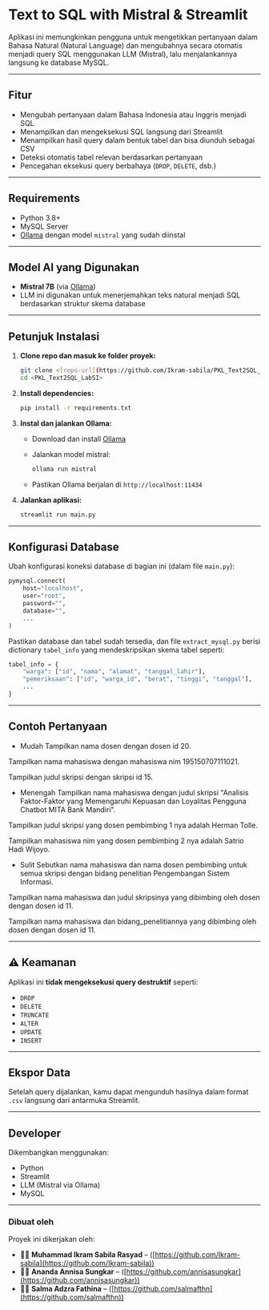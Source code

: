 # Text to SQL with Mistral & Streamlit

Aplikasi ini memungkinkan pengguna untuk mengetikkan pertanyaan dalam Bahasa Natural (Natural Language) dan mengubahnya secara otomatis menjadi query SQL menggunakan LLM (Mistral), lalu menjalankannya langsung ke database MySQL.

---

## Fitur

* Mengubah pertanyaan dalam Bahasa Indonesia atau Inggris menjadi SQL
* Menampilkan dan mengeksekusi SQL langsung dari Streamlit
* Menampilkan hasil query dalam bentuk tabel dan bisa diunduh sebagai CSV
* Deteksi otomatis tabel relevan berdasarkan pertanyaan
* Pencegahan eksekusi query berbahaya (`DROP`, `DELETE`, dsb.)

---

## Requirements

* Python 3.8+
* MySQL Server
* [Ollama](https://ollama.com) dengan model `mistral` yang sudah diinstal

---

## Model AI yang Digunakan

* **Mistral 7B** (via [Ollama](https://ollama.com/))
* LLM ini digunakan untuk menerjemahkan teks natural menjadi SQL berdasarkan struktur skema database

---

## Petunjuk Instalasi

1. **Clone repo dan masuk ke folder proyek:**

   ```bash
   git clone <[repo-url](https://github.com/Ikram-sabila/PKL_Text2SQL_LabSI)>
   cd <PKL_Text2SQL_LabSI>
   ```

2. **Install dependencies:**

   ```bash
   pip install -r requirements.txt
   ```

3. **Instal dan jalankan Ollama:**

   * Download dan install [Ollama](https://ollama.com/)

   * Jalankan model mistral:

     ```bash
     ollama run mistral
     ```

   * Pastikan Ollama berjalan di `http://localhost:11434`

4. **Jalankan aplikasi:**

   ```bash
   streamlit run main.py
   ```

---

## Konfigurasi Database

Ubah konfigurasi koneksi database di bagian ini (dalam file `main.py`):

```python
pymysql.connect(
    host="localhost",
    user="root",
    password="",
    database="",
    ...
)
```

Pastikan database dan tabel sudah tersedia, dan file `extract_mysql.py` berisi dictionary `tabel_info` yang mendeskripsikan skema tabel seperti:

```python
tabel_info = {
    "warga": ["id", "nama", "alamat", "tanggal_lahir"],
    "pemeriksaan": ["id", "warga_id", "berat", "tinggi", "tanggal"],
    ...
}
```

---

## Contoh Pertanyaan

*  Mudah
Tampilkan nama dosen dengan dosen id 20.

Tampilkan nama mahasiswa dengan mahasiswa nim 195150707111021.

Tampilkan judul skripsi dengan skripsi id 15.

*  Menengah
Tampilkan nama mahasiswa dengan judul skripsi "Analisis Faktor-Faktor yang Memengaruhi Kepuasan dan Loyalitas Pengguna Chatbot MITA Bank Mandiri".

Tampilkan judul skripsi yang dosen pembimbing 1 nya adalah Herman Tolle.

Tampilkan mahasiswa nim yang dosen pembimbing 2 nya adalah Satrio Hadi Wijoyo.

*  Sulit
Sebutkan nama mahasiswa dan nama dosen pembimbing untuk semua skripsi dengan bidang penelitian Pengembangan Sistem Informasi.

Tampilkan nama mahasiswa dan judul skripsinya yang dibimbing oleh dosen dengan dosen id 11.

Tampilkan nama mahasiswa dan bidang_penelitiannya yang dibimbing oleh dosen dengan dosen id 11.

---

## ⚠️ Keamanan

Aplikasi ini **tidak mengeksekusi query destruktif** seperti:

* `DROP`
* `DELETE`
* `TRUNCATE`
* `ALTER`
* `UPDATE`
* `INSERT`

---

## Ekspor Data

Setelah query dijalankan, kamu dapat mengunduh hasilnya dalam format `.csv` langsung dari antarmuka Streamlit.

---

## Developer

Dikembangkan menggunakan:

* Python
* Streamlit
* LLM (Mistral via Ollama)
* MySQL

---

### Dibuat oleh

Proyek ini dikerjakan oleh:

- 🧑‍💻 **Muhammad Ikram Sabila Rasyad** – ([https://github.com/Ikram-sabila](https://github.com/Ikram-sabila))
- 👩‍💻 **Ananda Annisa Sungkar** – ([https://github.com/annisasungkar](https://github.com/annisasungkar))
- 👨‍💻 **Salma Adzra Fathina** – ([https://github.com/salmafthn](https://github.com/salmafthn))
